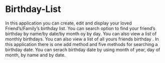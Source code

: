 # Birthday-List
In this application you can  create, edit and display your loved Friend’s/Family’s birthday list. You  can search option to find your friend’s birthday by name/by date/by month oy by day. You can also view a list of monthly birthdays. You can also view a list of all yours friends birthday .
In this application there is one add method and five methods for searching a birthday date.
You can serach birthday date by using month of year, day of month, by name and by date.
